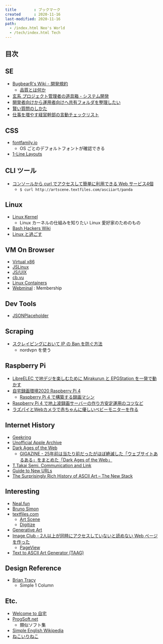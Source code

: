 ```yaml
---
title        : ブックマーク
created      : 2020-11-16
last-modified: 2020-11-16
path:
  - /index.html Neo's World
  - /tech/index.html Tech
---
```


## 目次


## SE

- [BugbearR's Wiki - 開発規約](https://web.archive.org/web/20130509182127/http://www.bugbearr.jp/?%E9%96%8B%E7%99%BA%E8%A6%8F%E7%B4%84)
  - [品質とは何か](https://web.archive.org/web/20130614141306/http://www.bugbearr.jp/?%E9%96%8B%E7%99%BA%E8%A6%8F%E7%B4%84%2F12)
- [玄系 プロジェクト管理者の道具箱 - システム開発](https://web.archive.org/web/20160718040728/http://www.h6.dion.ne.jp/~akn/pm/SystemDevelopment/SystemDevelopment.html)
- [開発者向けから運用者向けへ共有フォルダを整理したい](http://okwave.jp/qa/q2026694.html)
- [賢い質問のしかた](https://www.ranvis.com/articles/smart-questions.ja.html)
- [仕事を増やす経営幹部の言動チェックリスト](http://www.scholar.co.jp/corporate/aruaru_list/)


## CSS

- [fontfamily.io](http://fontfamily.io/)
  - OS ごとのデフォルトフォントが確認できる
- [1-Line Layouts](https://1linelayouts.glitch.me/)


## CLI ツール

- [コンソールから curl でアクセスして簡単に利用できる Web サービス4個](https://orebibou.com/2016/07/%E3%82%B3%E3%83%B3%E3%82%BD%E3%83%BC%E3%83%AB%E3%81%8B%E3%82%89curl%E3%81%A7%E3%82%A2%E3%82%AF%E3%82%BB%E3%82%B9%E3%81%97%E3%81%A6%E7%B0%A1%E5%8D%98%E3%81%AB%E5%88%A9%E7%94%A8%E3%81%A7%E3%81%8D/)
  - `$ curl http://artscene.textfiles.com/asciiart/panda`


## Linux

- [Linux Kernel](https://linuxjf.osdn.jp/JFdocs/The-Linux-Kernel.html)
  - Linux カーネルの仕組みを知りたい Linux 愛好家のためのもの
- [Bash Hackers Wiki](https://wiki.bash-hackers.org/)
- [Linux と過ごす](https://linux.just4fun.biz/?FrontPage)


## VM On Browser

- [Virtual x86](https://copy.sh/v86/)
- [JSLinux](https://bellard.org/jslinux/)
- [JS/UIX](https://www.masswerk.at/jsuix/)
- [cb.vu](http://cb.vu/)
- [Linux Containers](https://linuxcontainers.org/ja/lxd/try-it/)
- [Webminal](https://www.webminal.org/) : Membership


## Dev Tools

- [JSONPlaceholder](https://jsonplaceholder.typicode.com/)


## Scraping

- [スクレイピングにおいて IP の Ban を防ぐ方法](https://datanerd.hateblo.jp/entry/2019/11/25/121303)
  - nordvpn を使う


## Raspberry Pi

- [LibreELEC で地デジを楽しむために Mirakurun と EPGStation を一発で動かす](https://mzyy94.com/blog/2020/08/18/libreelec-mirakurun-epgstation/)
- [自宅録画環境2020 Raspberry Pi 4](https://blog.kksg.net/posts/raspi4-recorder/)
  - [Raspberry Pi 4 で構築する録画マシン](https://medium.com/chinachu/c98v-raspberry-pi-4-49c9692f5c09)
- [Raspberry Pi 4 で地上波録画サーバーの作り方安定運用のコツなど](https://www.cleartex.net/entry/2020/01/22/raspberrypi4-recoder)
- [ラズパイとWebカメラで赤ちゃんに優しいベビーモニターを作る](https://qiita.com/osamasao/items/0638ec0050cf2e15e71d)


## Internet History

- [Geekring](https://geekring.net/)
- [Unofficial Apple Archive](https://www.applearchive.org/)
- [Dark Ages of the Web](https://pavellaptev.github.io/web-dark-ages/)
  - [GIGAZINE - 25年前は当たり前だったがほぼ絶滅した「ウェブサイトあるある」をまとめた「Dark Ages of the Web」](https://gigazine.net/news/20200706-dark-ages-of-the-web/)
- [T.Takai Semi. Communication and Link](https://www.komazawa-u.ac.jp/~takai/ComLink.htm)
- [Guide to New URLs](http://quattro.phys.sci.kobe-u.ac.jp/)
- [The Surprisingly Rich History of ASCII Art – The New Stack](https://thenewstack.io/surprisingly-rich-history-ascii-art/)


## Interesting

- [Neal.fun](https://neal.fun/)
- [Bruno Simon](https://bruno-simon.com/)
- [textfiles.com](http://www.textfiles.com/)
  - [Art Scene](http://artscene.textfiles.com/)
  - [Digitize](http://digitize.textfiles.com/)
- [Generative Art](https://mimonelu.net/generative-art/)
- [Image Club - 2人以上が同時にアクセスしていないと読めない Web ページを作った](https://i-m-a-g-e.club/making-pageview/)
  - [PageView](https://i-m-a-g-e.club/pageview/)
- [Text to ASCII Art Generator (TAAG)](http://patorjk.com/software/taag/#p=display&amp;f=Graffiti&amp;t=Type%20Something%20)


## Design Reference

- [Brian Tracy](https://briantracy.xyz/)
  - Simple 1 Column


## Etc.

- [Welcome to 自宅](https://jitaku.work/)
- [ProgSoft.net](https://progsoft.net/ja)
  - 類似ソフト集
- [Simple English Wikipedia](https://simple.wikipedia.org/wiki/Main_Page)
- [ねこいりねこ](https://catincat.jp/index.html)
